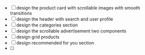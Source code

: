 
- [ ] design the product card with scrollable images with smooth transitions
- [ ] design the header with search and user profile
- [ ] design the categories section
- [ ] design the scrollable advertisement two components
- [ ] design grid products
- [ ] design recommended for you section
- [ ]